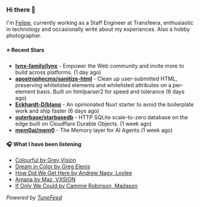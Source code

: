### Hi there 👋

I'm [Felipe](https://felipevm.com), currently working as a Staff Engineer at Transfeera, enthusiastic in technology and occasionally write about my experiences. Also a hobby photographer.

#### ⭐ Recent Stars
- **[lynx-family/lynx](https://github.com/lynx-family/lynx)** - Empower the Web community and invite more to build across platforms. (1 day ago)
- **[apostrophecms/sanitize-html](https://github.com/apostrophecms/sanitize-html)** - Clean up user-submitted HTML, preserving whitelisted elements and whitelisted attributes on a per-element basis. Built on htmlparser2 for speed and tolerance (6 days ago)
- **[Eckhardt-D/blanq](https://github.com/Eckhardt-D/blanq)** - An opinionated Nuxt starter to avoid the boilerplate work and ship faster (6 days ago)
- **[outerbase/starbasedb](https://github.com/outerbase/starbasedb)** - HTTP SQLite scale-to-zero database on the edge built on Cloudflare Durable Objects. (1 week ago)
- **[mem0ai/mem0](https://github.com/mem0ai/mem0)** - The Memory layer for AI Agents (1 week ago)

#### 🎧 What I have been listening
- [Colourful by Grey Vision](https://open.spotify.com/track/2FyXyL8ovftr9BeFyjjQ5P)
- [Dream in Color by Greg Elenis](https://open.spotify.com/track/7sgjmvjSVVCfTlfYa4H6oG)
- [How Did We Get Here by Andrew Nagy, Lovlee](https://open.spotify.com/track/6rObeWLiabZriNlsKwVt5N)
- [Amana by Maz, VXSION](https://open.spotify.com/track/728jwEfBJVrR9aYpuhwdvb)
- [If Only We Could by Cammie Robinson, Madason](https://open.spotify.com/track/5L2AN0eg1XN7SMLX5JEssj)

_Powered by [TuneFeed](https://tunefeed.app?ref=github.com)_
